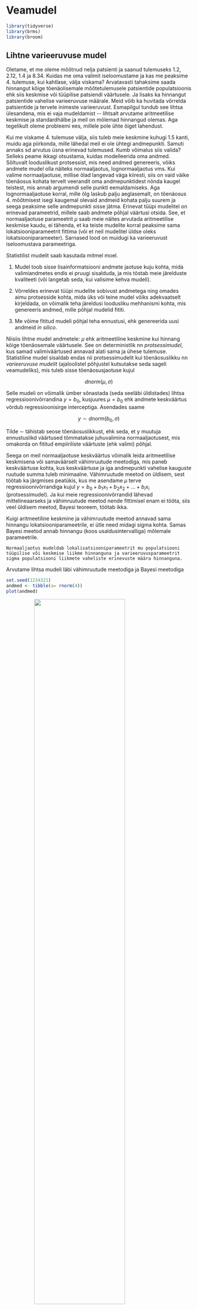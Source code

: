 

# Veamudel


```r
library(tidyverse)
library(brms)
library(broom)
```

## Lihtne varieeruvuse mudel  

Oletame, et me oleme mõõtnud nelja patsienti ja saanud tulemuseks 1.2, 2.12, 1.4 ja 8.34. Kuidas me oma valimit iseloomustame ja kas me peaksime 4. tulemuse, kui kahtlase, välja viskama? 
Arvatavasti tahaksime saada hinnangut kõige tõenäolisemale mõõtetulemusele patsientide populatsioonis ehk siis keskmise või tüüpilise patsiendi väärtusele. Ja lisaks ka hinnangut  patsientide vahelise varieeruvuse määrale. Meid võib ka huvitada võrrelda  patsientide ja tervete inimeste varieeruvust. Esmapilgul tundub see lihtsa ülesandena, mis ei vaja mudeldamist --  lihtsalt arvutame aritmeetilise keskmise ja standardhälbe ja meil on mõlemad hinnangud olemas. Aga tegelikult oleme probleemi ees, millele pole ühte õiget lahendust. 

Kui me viskame 4. tulemuse välja, siis tuleb meie keskmine kuhugi 1.5 kanti, muidu aga piirkonda, mille lähedal meil ei ole ühtegi andmepunkti. Samuti annaks sd arvutus üsna erinevad tulemused. Kumb võimalus siis valida? Selleks peame ikkagi otsustama, kuidas modelleerida oma andmed. Sõltuvalt looduslikust protsessist, mis need andmed genereeris, võiks andmete mudel olla näiteks normaaljaotus, lognormaaljaotus vms. Kui valime normaaljaotuse, millise õlad langevad väga kiiresti, siis on vaid väike tõenäosus kohata tervelt veerandit oma andmepunktidest nõnda kaugel teistest, mis annab argumendi selle punkti eemaldamiseks. Aga lognormaaljaotuse korral, mille õlg laskub palju aeglasemalt, on tõenäosus 4. mõõtmisest isegi kaugemal olevaid andmeid kohata palju suurem ja seega peaksime selle andmepunkti sisse jätma. 
Erinevat tüüpi mudelitel on erinevad parameetrid, millele saab andmete põhjal väärtusi otsida. See, et normaaljaotuse parameetrit $\mu$ saab meie näites arvutada aritmeetilise keskmise kaudu, ei tähenda, et ka teiste mudelite korral peaksime sama lokatsiooniparameetrit fittima (või et neil mudelitel üldse oleks lokatsiooniparameeter). Sarnased lood on muidugi ka varieeruvust iseloomustava parameetriga.

Statistilist mudelit saab kasutada mitmel moel.

1. Mudel toob sisse lisainformatsiooni andmete jaotuse kuju kohta, mida valimiandmetes endis ei pruugi sisalduda, ja mis tõstab meie järelduste kvaliteeti (või langetab seda, kui valisime kehva mudeli).

2. Võrreldes erinevat tüüpi mudelite sobivust andmetega ning omades aimu protsesside kohta, mida üks või teine mudel võiks adekvaatselt kirjeldada, on võimalik teha järeldusi loodusliku mehhanismi kohta, mis genereeris andmed, mille põhjal mudelid fititi.

3. Me võime fititud mudeli põhjal teha ennustusi, ehk genereerida uusi andmeid *in silico*.

Niisiis lihtne mudel andmetele: $\mu$ ehk aritmeetiline keskmine kui hinnang kõige tõenäosemale väärtusele. See on deterministlik nn *protsessimudel*, kus samad valimiväärtused annavad alati sama ja ühese tulemuse. Statistiline mudel sisaldab endas nii protsessimudelit kui tõenäosuslikku nn *varieeruvuse mudelit* (ajaloolistel põhjustel kutsutakse seda sageli veamudeliks), mis tuleb sisse tõenäosusjaotuse kujul

$$dnorm(\mu, \sigma)$$

Selle mudeli on võimalik ümber sõnastada (seda seeläbi üldistades) lihtsa regressioonivõrrandina $y = b_0$, kusjuures $\mu = b_0$ ehk andmete keskväärtus võrdub regressioonisirge interceptiga. Asendades saame

$$y \sim dnorm(b_0, \sigma)$$

Tilde $\sim$ tähistab seose tõenäosuslikkust, ehk seda, et y muutuja ennustuslikd väärtused tõmmatakse juhuvalimina normaaljaotusest, mis omakorda on fititud empiiriliste väärtuste (ehk valimi) põhjal. 

Seega on meil normaaljaotuse keskväärtus võimalik leida aritmeetilise keskmisena või samaväärselt vähimruutude meetodiga, mis paneb keskväärtuse kohta, kus keskväärtuse ja iga andmepunkti vahelise kauguste ruutude summa tuleb minimaalne. Vähimruutude meetod on üldisem, sest töötab ka järgmises peatükis, kus me asendame $\mu$ terve regressioonivõrrandiga kujul $y = b_0 + b_1x_1 + b_2x_2 + ... + b_ix_i$ (protsessimudel). Ja kui meie regressioonivõrrandid lähevad mittelineaarseks ja vähimruutude meetod nende fittimisel enam ei tööta, siis veel üldisem meetod, Bayesi teoreem, töötab ikka.

Kuigi aritmeetiline keskmine ja vähimruutude meetod annavad sama hinnangu lokatsiooniparameetrile, ei ütle need midagi sigma kohta. Samas Bayesi meetod annab hinnangu (koos usaldusintervalliga) mõlemale parameetrile.

    Normaaljaotus mudeldab lokalisatsiooniparameetrit mu populatsiooni 
    tüüpilise või keskmise liikme hinnanguna ja varieeruvusparameetrit 
    sigma populatsiooni liikmete vaheliste erinevuste määra hinnanguna. 
    

Arvutame lihtsa mudeli läbi vähimruutude meetodiga ja Bayesi meetodiga


```r
set.seed(1234321)
andmed <- tibble(a= rnorm(4))
plot(andmed)
```

<img src="06_veamudel_files/figure-html/unnamed-chunk-3-1.png" width="70%" style="display: block; margin: auto;" />

```r
mean(andmed$a); sd(andmed$a)
#> [1] 1.24
#> [1] 0.662
```

Vähimruutude meetodit rakendab lm() funktsioon

```r
lm(a~1, data = andmed) %>% broom::tidy()
#> # A tibble: 1 x 5
#>   term        estimate std.error statistic p.value
#>   <chr>          <dbl>     <dbl>     <dbl>   <dbl>
#> 1 (Intercept)     1.24     0.331      3.74  0.0333
```

Ja Bayesi brms::brm()

```r
(Bayes_mudel <- brm(a~1, data = andmed) %>% broom::tidy())
```


```
#> # A tibble: 2 x 5
#>   term        estimate std.error lower upper
#>   <chr>          <dbl>     <dbl> <dbl> <dbl>
#> 1 b_Intercept     1.24     0.684 0.196  2.25
#> 2 sigma           1.27     1.24  0.461  3.02
```

Nagu näete, lm() fitib ainult mu parameetri, samas kui me Bayesi meetodit kasutades saame hinnangu (koos usalduspiiridega) kahele parameetrile: mu ehk intercept ja sigma ehk sd. 

Meie poolt simuleeritud andmed tulevad normaaljaotusega populatsioonist, mille mu = 0 ja sd = 1. Kumbki meetod ei luba meile null-intercepti sest andmeid on vähe ja need on juhusliku valimivea tõttu kallutatud. See-eest sigma hinnang, mille Bayes meile annab on küll laiavõitu (ikka sellepärast, et meil on vähe andmeid), aga vähemalt hõlmab endas õiget väärtust.



## protsessimudel ja varieeruvuse mudel lineaarses regressioonis

Kui mudel $kaal = b_0 + b_1 ~pikkus$ ennustab, et 160 cm inimene kaalub keskmiselt 80 kg, siis protsessi mudel ei ütle, kui suurt pikkusest sõltumatut kaalude varieeruvust võime oodata 160 cm-ste inimeste hulgas. 
Selle hinnangu andmiseks tuleb mudelile lisada varieeruvusekomponent, sageli normaaljaotuse kujul, mis modelleerib üksikute inimeste kaalude varieeruvust (mitte keskmise kaalu varieeruvust) igal mõeldaval ja mittemõeldaval pikkusel. 

  > Bioloogid, erinevalt füüsikutest, usuvad, et valimisisene andmete 
  varieeruvus on tingitud pigem bioloogilisest varieeruvusest kui mõõtmisveast, 
  aga loomulikult sisaldub selles ka mõõtmisviga. 

Kuidas varieeruvuskomponent lineaarsesse mudelisse sisse tuua? 
Ilma varieeruvuskomponendita mudel:

$$y = b_0 + bx$$

ennustab y-i keskväärtust erinevatel x-i väärtustel.

Varieeruvuskomponent: 

$$y\sim dnorm(\mu,~\sigma)$$

kus $\mu$ (*mu*) on mudeli poolt ennustatud keskväärtus ja $\sigma$ (sigma) on mudeli poolt ennustatud standardhälve ehk varieeruvus andmepunktide tasemel. 
Varieeruvusmudelis on keskväärtuse ehk *mu* ennustus endiselt deterministlik ja sigma töötab originaalsel andmetasemel, mitte keskväärtuste tasemel. 
See võimaldab protsessimudeli varieeruvusmudelisse sisse kirjutada lihtsalt *mu* ümber defineerides:

$$\mu = b_0 + bx$$ 

mis tähendab, et

$$y \sim dnorm(b_0 + b_1x, ~\sigma)$$


See ongi sirge mudel koos varieeruvuskomponendiga. Seega on sellel lineaarsel regressioonimudelil kolm parameetrit: intercept $b_0$, tõus $b_1$ ja "veaparameeter" $\sigma$. 
Sellist mudelit on mõistlik fittida Bayesi teoreemi abil. 
Bayesi meetodiga fititud mudel, mida kutsutakse posteerioriks, näitab, millised kombinatsioonid nendest kolmest parameetrist usutavalt koos esinevad, ja millised mitte. 
Seega on fititud 3 parameetriga bayesi mudel 3-dimensionaalne tõenäosusjaotus (3D posteerior). 
Muidugi saame ka ükshaaval välja plottida kolm 1D posteeriori, millest igaüks iseloomustab üht parameetrit ning on kollapseeritud üle kahe ülejäänud parameetri. 
[Edaspidi](pidev) õpime selliste mudelitega töötama. 


> Kõik statistilised mudelid on tõenäosusmudelid ning sisaldavad varieeruvuskomponenti.  

Kuna erinevalt lokatsiooniparameetrist, ei aja me mudelis sigmat lahku vastavalt x-i väärtustele, siis meie varieeruvusmudel (ja enamus veamudeleid, millega me edaspidi töötame) modelleerib igale x-i väärtusele (kaalule) sama suure y-i suunalise varieeruvuse (pikkuste sd). 
Suurem osa statistikast kasutab eeldusi, mida keegi päriselt tõe pähe ei võta, aga millega on arvutuslikus mõttes lihtsam elada. Siiski, 19. peatükis õpime, kuidas loobuda sellest eeldusest.

## Enimkasutatud veamudel on normaaljaotus {-}

Alustuseks simuleerime lihtsate vahenditega looduslikku protsessi, mille tulemusel tekib normaaljaotus.  
Oletame, et bakteri kasvukiirust mõjutavad 12 geeni, mille mõjud võivad olla väga erineva tugevusega, kuid mille mõjude suurused ei sõltu üksteisest. 
Seega nende 12 geeni mõjud kasvukiirusele liituvad.
Järgnevas koodis võtame 12 juhuslikku arvu 1 ja 100 vahel (kasutades `runif()` funktsiooni). 
Need 12 arvu näitavad 12 erineva geeni individuaalsete mõjude suurusi bakteritüve kasvukiirusele. 
Meil on seega kuni 100-kordsed erinevused erinevate geenide mõjude suuruste vahel. 
Seejärel liidame need 12 arvu. 
Nüüd võtame uue 12-se valimi ja kordame eelnevat. 
Me teeme seda 10 000 korda järjest ja plotime saadud 10 000 arvu (10 000 liitmistehte tulemust) tihedusfuntksioonina. 

(ref:normaaljaotus-tekib) Normaaljaotus tekib sõltumatutest efektidest. Kümne tuhande N = 12 suuruse juhuvalimi summa tihedusdiagramm.


```r
kasv <- replicate(10000, sum(runif(12, 1, 100))) 
p <- ggplot(tibble(kasv), aes(kasv)) + geom_density()
p
```

<div class="figure" style="text-align: center">
<img src="06_veamudel_files/figure-html/normaaljaotus-tekib-1.png" alt="(ref:normaaljaotus-tekib)" width="70%" />
<p class="caption">(\#fig:normaaljaotus-tekib)(ref:normaaljaotus-tekib)</p>
</div>

Selles näites võrdub iga andmepunkt 10 000st ühe bakteritüve kasvukiiruse mõõtmisega. Seega, antud eelduste korral on bakteritüvede kasvukiirused normaaljaotusega.

Nüüd vaatame, mis juhtub, kui 12 geeni mõjud ei ole üksteisest sõltumatud. Kui 12 geeni on omavahel vastasmõjudes, siis nende geenide mõjud korrutuvad, mitte ei liitu. (Korrutamine pole ainus viis, kuidas vastasmõjusid modeleerida, küll aga kõige levinum.)
Kõigepealt vaatleme juhtu, kus 12 geeni on kõik väikeste mõjudega ning seega mitte ühegi geeni mõju ei domineeri teiste üle.
Seekord genreerime 12 juhuslikku arvu 1 ja 1.1 vahel. 
Siin tähendab arv 1.1 kasvu tõusu 10% võrra. 
Seejärel korrutame need 12 arvu, misjärel kordame eelnevat 10 000 korda. 

(ref:soltuvatest-efektidest) Normaaljaotus tekib väikestest sõltuvatest efektidest. Kümne tuhande N = 12 suuruse juhuvalimi korrutiste tihedusdiagramm. Ühegi geeni mõju ei domineeri teiste üle.


```r
kasv <- replicate(10000, prod(runif(12, 1, 1.1))) 
p %+% tibble(kasv)
```

<div class="figure" style="text-align: center">
<img src="06_veamudel_files/figure-html/soltuvatest-efektidest-1.png" alt="(ref:soltuvatest-efektidest)" width="70%" />
<p class="caption">(\#fig:soltuvatest-efektidest)(ref:soltuvatest-efektidest)</p>
</div>

Tulemuseks on jällegi normaaljaotus.
Selles näites olid üksikud interakteeruvad geenid ükshaaval väikeste mõjudega ja ühegi geeni mõju ei domineerinud teiste üle. 
Mis juhtub, kui mõnel geenil on kuni 2 korda suurem mõju kui teisel?

(ref:lognormaal) Lognormaaljaotus tekib suurematest sõltuvatest efektidest. Kümne tuhande N = 12 suuruse juhuvalimi korrutiste tihedusdiagramm. Mõnel geenil on kuni 2 korda suurem mõju kui teisel.


```r
kasv <- replicate(10000, prod(runif(12, 1, 2)))
p %+% tibble(kasv)
```

<div class="figure" style="text-align: center">
<img src="06_veamudel_files/figure-html/lognormaal-1.png" alt="(ref:lognormaal)" width="70%" />
<p class="caption">(\#fig:lognormaal)(ref:lognormaal)</p>
</div>

Nüüd on tulemuseks log-normaaljaotus. Mis teie arvate, kas teie poolt uuritavat tunnust mõjutavad faktorid, mis omavahel ei interakteeru või kui interakteeruvad, on kõik ühtlaselt väikeste efektidega? 
Või on tegu vastasmõjudes olevate faktoritega, millest osad on palju suuremate mõjudega, kui teised? 
Ühel juhul eelistate te normaaljaotust, teisel juhul peate õppima töötama ka lognormaaljaotusega.

Kui me vaatame samu andmeid logaritmilises skaalas, avastame, et need andmed on normaaljaotusega. 
See ongi andmete logaritmimise mõte.

(ref:logskaalas) Logaritmilises skaalas lognormaalsed efektid on normaaljaotusega. Kümne tuhande N = 12 suuruse juhuvalimi korrutiste tihedusdiagramm. Mõnel geenil on kuni 2 korda suurem mõju kui teisel.


```r
kasv <- replicate(10000, log10(prod(runif(12, 1, 2))))
p %+% tibble(kasv) + labs(x = "kasv, log10")
```

<div class="figure" style="text-align: center">
<img src="06_veamudel_files/figure-html/logskaalas-1.png" alt="(ref:logskaalas)" width="70%" />
<p class="caption">(\#fig:logskaalas)(ref:logskaalas)</p>
</div>

>Normaaljatuse avastas Gauss (1809), aga nime andis sellele Francis Galton (1860ndatel), kuna antropoloogilised mõõtmised "normaalselt" järgisid "vigade seadust", mille ta nimetas "Normaalseks jaotuste kurviks".


### Normaaljaotuse mudel väikestel valimitel {-}

Oletame, et meil on kolm andmepunkti ning me usume, et need andmed on juhuslikult tõmmatud normaaljaotusest või sellele lähedasest jaotusest. Normaaljaotuse mudelit kasutades deklareerime, et me usume, et kui oleksime olnud vähem laisad ja 3 mõõtmise asemel sooritanuks 3000, siis need mõõtmised sobituksid piisavalt hästi meie 3 väärtuse peal fititud normaaljaotusega. Seega, me usume, et omades 3 andmepunkti me teame juba umbkaudu, millised tulemused me oleksime saanud korjates näiteks 3 miljonit andmepunkti. Oma mudelist võime simuleerida ükskõik kui palju andmepunkte. 

Aga pidage meeles, et selle mudeli fittimiseks kasutame me ainult neid andmeid, mis meil päriselt on --- ja kui meil on ainult 3 andmepunkti, on tõenäoline, et fititud mudel ei kajasta hästi tegelikkust. 

Kuidas panna skeptik uskuma, et statistilised meetodid töötavad halvasti väikestel valimitel? Järgnevalt illustreerime seda ühe võimaliku valimiga paljudest, mis on tõmmatud imaginaarsest populatsioonist, mille parameetreid me teame. Me tõmbame 3-se valimi ning üritame selle valimi põhjal ennustada selleasama populatsiooni struktuuri. Kuna tegemist on simulatsiooniga, teame täpselt, et populatsioon, kust me tõmbame oma kolmese valimi, on normaaljaotusega, et tema keskväärtus = 0 ja et tema sd = 1. Seega saame võrrelda oma ennustust populatsiooni tõeliste parameetriväärtustega.
Me fitime oma valimiandmetega 2 erinevat mudelit: normaaljaotuse ja Studenti t jaotuse. 

(ref:juhuvalim-normaaljaotusest) Juhuvalim normaaljaotusest, mille keskmine = 0 ja sd = 1 (n=3; andmepunktid on näidatud mustade munadena). Sinine joon - populatsioon, millest tõmmati valim; punane joon - normaaljaotuse mudel, mis on fititud valimi andmetel; must joon - Studenti t jaotuse mudel, mis on fititud samade andmetega. Mustad punktid, valim. Katkendjoon, populatsiooni keskmine, millest valim tõmmati.

<div class="figure" style="text-align: center">
<img src="06_veamudel_files/figure-html/juhuvalim-normaaljaotusest-1.png" alt="(ref:juhuvalim-normaaljaotusest)" width="70%" />
<p class="caption">(\#fig:juhuvalim-normaaljaotusest)(ref:juhuvalim-normaaljaotusest)</p>
</div>

Siin saame hinnata mudelite fitte jumala positsioonilt, võrreldes fititud mudelite jaotusi "tõese" sinise jaotusega.
Mõlemad mudelid on süstemaatiliselt nihutatud väiksemate väärtuste poole ja alahindavad varieeruvust. t jaotuse mudel on oodatult paksemate sabadega ja ennustab 0-st kaugele palju rohkem väärtusi kui normaaljaotuse mudel. Kuna me teame, et populatsioon on normaaljaotusega, pole väga üllatav, et t jaotus modeleerib seda halvemini kui normaaljaotus. 

Igal juhul, mõni teine juhuvalim annaks meile hoopis teistsugused mudelid, mis rohkem või vähem erinevad algsest populatsioonist.

Mis juhtub kui me kasutame oma normaaljaotuse mudelit uute andmete simuleerimiseks? Kui lähedased on need simuleeritud andmed populatsiooni andmetega ja kui lähedased valimi andmetega, millega me normaaljaotuse mudeli fittisime?

(ref:kasutame-fititud) Kasutame fititud mudeleid uute andmete simuleerimiseks.


```r
# tõmbame 3 juhuslikku arvu normaalhaotusest, mille keskväärtus = 0 ja sd = 1.
dfr <- tibble(sample_data = rnorm(3)) 
dfr <- summarise_at(dfr, "sample_data", c("mean", "sd"))
dfr
#> # A tibble: 1 x 2
#>     mean    sd
#>    <dbl> <dbl>
#> 1 0.0654 0.808
# simuleerime 1000 uut andmepunkti fititud mudelist
simulated_data <- rnorm(1000, dfr$mean, dfr$sd)
# arvutame simuleeritud andmete keskmise ja sd ning joonistame neist histogrammi
ggplot(tibble(simulated_data), aes(simulated_data)) +
  geom_histogram(bins = 15)
```

<div class="figure" style="text-align: center">
<img src="06_veamudel_files/figure-html/kasutame-fititud-1.png" alt="(ref:kasutame-fititud)" width="70%" />
<p class="caption">(\#fig:kasutame-fititud)(ref:kasutame-fititud)</p>
</div>

Nagu näha, igati ootuspäraselt on uute (simuleeritud) andmete keskväärtus ja SD väga sarnased algsete andmete omale, mida kasutasime mudeli fittimisel. 
Kahjuks ei ole need aga kaugeltki nii sarnased algsele jaotusele, mille kuju me püüame oma andmete ja mudeli pealt ennustada. 
Seega on meie mudel üle-fittitud, mis tähendab, et ta kajastab liigselt neid valimi aspekte, mis ei peegelda algse populatsiooni omadusi. 
Loomulikult ei vasta ükski mudel päriselt tegelikkusele. 
Küsimus on pigem selles, kas mõni meie mudelitest on piisavalt hea, et olla kasulik.
Vastus sellele sõltub, milleks plaanime oma mudelit kasutada.


```r
mean(simulated_data > 0) 
#> [1] 0.535
mean(simulated_data > 1)
#> [1] 0.116
```
Kui populatsiooniväärtustest on 50% suuremad kui 0, siis mudeli järgi vaevalt 32%. Kui populatsiooniväärtustest on 16% suuremad kui 1, siis mudeli järgi vaevalt 4%.
See illustreerib hästi mudeli kvaliteeti.


```r
sim_t <- rstudent_t(1000, 2, dfr$mean, dfr$sd)
mean(sim_t > 0)
#> [1] 0.516
mean(sim_t > 1)
#> [1] 0.189
```
Samad ennustused t jaotusest on isegi paremad! Aga kumb on ikkagi parem mudel populatsioonile?


## Normaaljaotuse ja lognormaaljaotuse erilisus {-}

Normaaljaotus ja lognormaaljaotus on erilised sest 

(1) kesksest piirteoreemist (*central limit theorem*) tuleneb, et olgu teie valim ükskõik millise jaotusega, paljudest valimitest arvutatud **aritmeetilised keskmised** on alati enam-vähem normaaljaotusega. See kehtib enamuse andmejaotuste korral, kui n>30. 
Selle matemaatilise tõe peegeldus füüsikalisse maailma on "elementaarsete vigade hüpotees", mille kohaselt paljude väikeste üksteisest sõltumatute juhuslike efektide (vigade) summa annab tulemuseks normaaljaotuse. 

Paraku enamus bioloogilisi mõõtmisi annavad tulemuseks eranditult mitte-negatiivseid väärtusi. 
Sageli on selliste väärtuste jaotused ebasümmeetrilised (v.a. siis, kui cv = sd/mean on väike), ja kui nii, siis on meil sageli tegu lognormaaljaotusega, mis tekkib log-normaalsete muutujate korrutamisest. 
Siit tuleb Keskne piirteoreem 2, mille kohaselt suvalise jaotusega muutujate **geomeetrilised keskmised** on enam-vähem lognormaaljaotusega, ning elementaarsete vigade hüpotees 2: Kui juhuslik varieeruvus tekib paljude juhuslike efektide korrutamisel, on tulemuseks lognormaaljaotus. 
Lognormaaljaotusega väärtuste logaritmimine annab normaaljaotuse. 

(2) Nii normaal- kui lognormaaljaotus on maksimaalse entroopiaga jaotused. 
Entroopiat vaadeldakse siin informatsiooni & müra kaudu --- maksimaalse entroopiaga süsteem sisaldab maksimaalselt müra ja minimaalselt informatsiooni (vastavalt Shannoni informatsiooniteooriale). See tähendab, et väljaspool oma parameetrite tuunitud väärtusi on normaal- ja lognormaaljaotused minimaalselt informatiivsed. 
Normaaljaotusel ja lognormaaljaotusel on kummagil kaks parameetrit, *mu* ja *sigma* (ehk keskmine ja standardhälve), mille väärtused fikseerides fikseerime üheselt jaotuse ehk mudeli kuju, lisades sinna minimaalselt muud (sooviamtut) informatsiooni. 
Teised maksimaalse entroopiaga jaotused on näiteks eksponentsiaalne jaotus, binoomjaotus, bernoulli jaotus, poissoni jaotus. 

> Kui meil on tegu nullist suuremate andmetega, on andmete logaritmimine sageli hea mõte. Logaritmitud andmete pealt arvutatud keskmise ja sd eksponentimine annab meile geomeetrilise keskmise (exp(mu) = mu_geom) ja multiplikatiivse sd (exp(sd) = sd_mult). 

Kui me fitime lognormaaljaotust andmetega, siis fititud koefitsiendid mu ja sd tuleb eksponentida, et saada geomeetriline keskmine ja multiplikatiivne sd. 

mu_geom x sd_mult ... mu_geom/sd_mult annab vahemiku, kuhu jääb 68% lognormaalsetest andmetest ja mu_geom x 2sd_mult ... mu_geom/2sd_mult annab vahemiku, kuhu jääb 96% andmetest (just nagu additiivne sd tõõtab aritmeetilise additiivse keskmisega normaalsete andmete korral). 

Maksimaalsel entroopial põhineb normaaljaotuse ja lognormaaljaotuse sage kasutamine Bayesi statistikas prioritena, sest me suudame paremini kontrollida, millist informatsiooni me neisse surume. Esimesel kesksel piirteoreemil seevastu põhineb kogu sageduslik statistika (vt ptk 8.).

### Normaaljaotuse ja lognormaaljaotuse võrdlus

**Normaaljaotus** 

1. Normaaljaotusega ehk normaalsete juhuslike muutujate liitmine annab normaalse summa. Lineaarsed kombinatsioonid $Y= \alpha + \beta_1X_1 + \beta_2X_2$ jäävad normaalseks.

2. Normaalsete muutujate aritmeetilised keskmised on normaaljaotusega.

3. Keskne piirteoreem: mitte-normaalsete muutujate aritmeetilised keskmised on enam-vähem normaaljaotusega.

4. Elementaarsete vigade hüpotees: kui juhuslik varieeruvus on paljude juhuslike mõjude summa, on tulemuseks normaaljaotus.

5. Additiivne regressioonimudel (normaalne tõepära) viib additiivsetele vigadele (residuaalidele), mis omakorda viib konstantsele varieeruvusele (SD-le). Vead on normaaljaotusega.

**lognormaaljaotus**

1. lognormaalsete juhuslike muutujate korrutamine annab lognormaalse korrutise.

2. Longnormaalsete muutujate geomeetrilised keskmised on lognormaaljaotusega.

3. Keskne piirteoreem: mitte-lognormaalsete muutujate geomeetrilised keskmised on enam-vähem lognormaaljaotusega

4. Elementaarsete vigade hüpotees: kui juhuslik varieeruvus on paljude juhuslike mõjude korrutis, on tulemuseks lognormaaljaotus

5. multiplikatiivne regressioonimudel (lognormaalne tõepära) viib multiplikatiivsete vigadeni ja konstantsele suhtelisele varieeruvusele (CV-le). Vigade jaotus on ebasümmeetriline. 

Seega võime lognormaaljaotust kutsuda ka multiplikatiivseks normaaljaotuseks.


## Teised veamudelid
### Lognormaaljaotus


```r
x <- seq(0, 10, length.out = 1000)
y <- dlnorm(x)
plot(x, y, typ = "l")
```

<img src="06_veamudel_files/figure-html/unnamed-chunk-10-1.png" width="70%" style="display: block; margin: auto;" />


Seda jaotust, mis ei ulatu kunagi teisele poole nulli, iseloomustab, et x-i logaritmimine annab tulemuseks normaaljaotuse. 


```r
plot(log(x), y, type = "l")
```

<img src="06_veamudel_files/figure-html/unnamed-chunk-11-1.png" width="70%" style="display: block; margin: auto;" />

Lognormaaljaotuse keskväärtus, standardhälve, mood ja mediaan:

$$keskv\ddot{a}\ddot{a}rtus = \exp(\mu + 1/2 \times σ^2)$$ 

$$sd = \exp(\mu + 1/2 \times \sigma^2) \times \sqrt{\exp(\sigma^2) − 1}$$
$$mood = e^{\mu - \sigma^2}$$

$$mediaan = e^\mu$$
Siin on siis $\mu$ ja $\sigma$ arvutatud logaritmitud andmete pealt.

### Binoomjaotus

Kui teil on binaarne muutuja (sellel saab olla ainult kaks väärtust, näiteks sees/väljas, 1/0), mis kajastab sõltumatuid sündmusi, siis modelleerib seda binoomjaotus $y ∼ Binomial(n, p)$.
Kus *n* on edukate sündmuste arv ja *p* on nende suhteline sagedus (p = n / N, kus *N* on kõikide sündmuste kopguarv). 
Sõltumatud sündmused on sellised, kus ühe sündmuse esinemise järgi ei saa ennustada teise sündmuse esinemist (st puudub korrelatsioon sündmuste esinemise vahel). 
Tehniliselt on binoomjaotusel veel omadus, et valim võetakse replacementiga, mis tähendab, et iga sündmus pannakse populatsiooni tagasi, kus seda saab uuesti valimisse tõmmata. 
Siit tuleb, et binoomjaotuse mudel kehtib päris maailmas mõõndustega ja et seda mudelit on kindlam kasutada siis, kui N >> n. 
Kui N on suur, siis meenutab binoomjaotus normaaljaotust (läheneb selle kujule).


```r
n <- 10 # sündmuste koguarv
x <- seq(0, n) # kõik võimalikud õnnestumiste arvud 10st sündmusest
p <- 0.3 # 30% õnnestumisi (sagedus)
y <- dbinom(x, n, p)
plot(x, y)
```

<img src="06_veamudel_files/figure-html/unnamed-chunk-12-1.png" width="70%" style="display: block; margin: auto;" />

$$keskv\ddot{a}\ddot{a}rtus = N \times p$$

Kui Np võrdub täisarvuga, siis mediaan = mood = keskväärtus

$$sd = sqrt(N \times p(1 - p))$$

Standardviga proportsioonile $p = \sqrt{\frac{p(1 − p)}{N}}$
See standardviga (*standard error*) on teiste sõnadega standardhälve meie hinangule proportsiooni väärtusele. 
Kui n = 0 või N - n = 0, siis on selline SE arvutus eksitav. 

### Poissoni jaotus

See jaotus modelleerib üksikuid haruldasi ja sõltumatuid diskreetseid sündmusi, mille arvu me saame üles lugeda.
Näiteks surmi ajaühiku kohta või pommitabamusi pindalaühiku kohta. Poissoni jaotus on binoomjaotuse erijuht.
Lisaeeldused on, et sündmuste toimumise sagedus ei muutu, et kaks sündmust ei saa toimuda täpselt samal ajal/kohas, et sündmuse toimumise tõenäosus on proportsionaalne intervalli pikkusega/suurusega (ajas või ruumis) ja et N >> n.

Kui keskmine sündmuste arv intevallis on $\lambda$ (lambda), siis

$$P(k~events~in~interval) = e^{\lambda} \times \frac{\lambda ^{k}}{k!}$$


Oodatud väärtus = variance = $\lambda$

$sd = \sqrt{\lambda}$

Millal kasutada Poissoni jaotust, ja millal binoomjaotust? Kui iga andmepunkti saab vaadelda kui edukate katsete arvu suhet kõikide katsete arvule, siis kasuta binoomjaotust/logistilist regressiooni.
Kui aga andmepunkti väärtusel pole loomulikku piiri (see on lihtsalt mingit tüüpi sündmuste arv), kasuta Poissoni/logaritmilist regressiooni.
